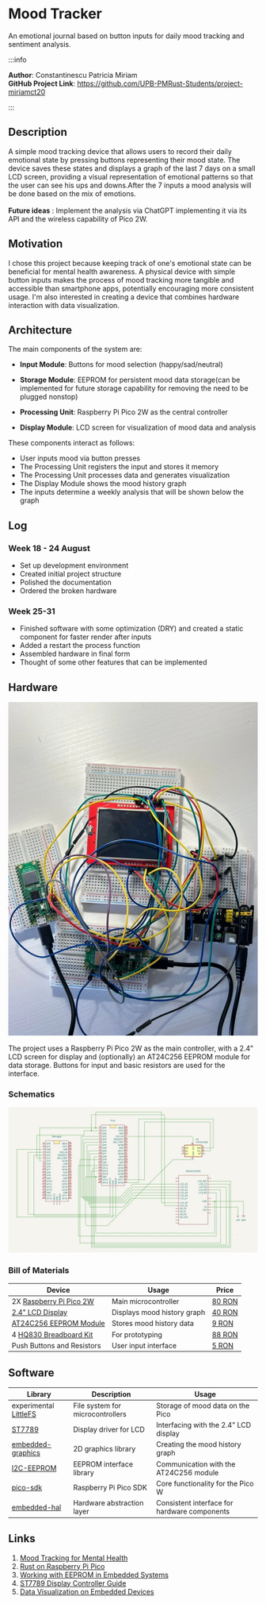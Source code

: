 # Mood Tracker


An emotional journal based on button inputs for daily mood tracking and sentiment analysis.


:::info

**Author**: Constantinescu Patricia Miriam \
**GitHub Project Link**: https://github.com/UPB-PMRust-Students/project-miriamct20

:::

## Description
A simple mood tracking device that allows users to record their daily emotional state by pressing buttons representing their mood state. The device saves these states and displays a graph of the last 7 days on a small LCD screen, providing a visual representation of emotional patterns so that the user can see his ups and downs.After the 7 inputs a mood analysis will be done based on the mix of emotions. \
\
**Future ideas** : Implement the analysis via ChatGPT implementing it via its API and the wireless capability of Pico 2W.


## Motivation
I chose this project because keeping track of one's emotional state can be beneficial for mental health awareness. A physical device with simple button inputs makes the process of mood tracking more tangible and accessible than smartphone apps, potentially encouraging more consistent usage. I'm also interested in creating a device that combines hardware interaction with data visualization.

## Architecture
The main components of the system are:
- **Input Module**: Buttons for mood selection (happy/sad/neutral)

- **Storage Module**: EEPROM for persistent mood data storage(can be implemented for future storage capability for removing the need to be plugged nonstop)
- **Processing Unit**: Raspberry Pi Pico 2W as the central controller
- **Display Module**: LCD screen for visualization of mood data and analysis


These components interact as follows:
- User inputs mood via button presses
- The Processing Unit registers the input and stores it memory
- The Processing Unit processes data and generates visualization
- The Display Module shows the mood history graph
- The inputs determine a weekly analysis that will be shown below the graph

## Log

### Week 18 - 24 August
- Set up development environment
- Created initial project structure
- Polished the documentation
- Ordered the broken hardware
### Week 25-31 
- Finished software with some optimization (DRY) and created a static component for faster render after inputs
- Added a restart the process function
- Assembled hardware in final form
- Thought of some other features that can be implemented
  
## Hardware

![Hardware](Hardware.webp)

The project uses a Raspberry Pi Pico 2W as the main controller, with a 2.4" LCD screen for display and (optionally) an AT24C256 EEPROM module for data storage. Buttons for input and basic resistors are used for the interface.

### Schematics

![HardwareSchematics](KiCadScheme.svg)

### Bill of Materials
| Device | Usage | Price |
|--------|--------|-------|
|2X [Raspberry Pi Pico 2W](https://www.raspberrypi.com/documentation/microcontrollers/raspberry-pi-pico.html) | Main microcontroller | [80 RON](https://www.optimusdigital.ro/en/raspberry-pi-boards/12394-raspberry-pi-pico-w.html) |
| [2.4" LCD Display](https://www.adafruit.com/product/2478) | Displays mood history graph | [40 RON](https://www.optimusdigital.ro/en/displays/lcd-displays) |
| [AT24C256 EEPROM Module](https://www.microchip.com/wwwproducts/en/AT24C256) | Stores mood history data | [9 RON](https://www.optimusdigital.ro/en/storage-modules) |
| 4 [HQ830 Breadboard Kit](https://www.optimusdigital.ro/en/breadboards/hq830-breadboard-kit) | For prototyping | [88 RON](https://www.optimusdigital.ro/en/breadboards/hq830-breadboard-kit) |
| Push Buttons and Resistors | User input interface | [5 RON](https://www.optimusdigital.ro/en/buttons-and-switches) |

## Software
| Library | Description | Usage |
|---------|-------------|-------|
| experimental [LittleFS](https://github.com/littlefs-project/littlefs) | File system for microcontrollers | Storage of mood data on the Pico |
| [ST7789](https://github.com/almindor/st7789) | Display driver for LCD | Interfacing with the 2.4" LCD display |
| [embedded-graphics](https://github.com/embedded-graphics/embedded-graphics) | 2D graphics library | Creating the mood history graph |
| [I2C-EEPROM](https://github.com/arduino-libraries/Arduino_EEPROM) | EEPROM interface library | Communication with the AT24C256 module |
| [pico-sdk](https://github.com/raspberrypi/pico-sdk) | Raspberry Pi Pico SDK | Core functionality for the Pico W |
| [embedded-hal](https://github.com/rust-embedded/embedded-hal) | Hardware abstraction layer | Consistent interface for hardware components |

## Links
1. [Mood Tracking for Mental Health](https://www.verywellmind.com/mood-tracking-4171656)
2. [Rust on Raspberry Pi Pico](https://github.com/rp-rs/rp-hal)
3. [Working with EEPROM in Embedded Systems](https://www.embedded.com/working-with-eeprom-in-embedded-systems/)
4. [ST7789 Display Controller Guide](https://cdn-shop.adafruit.com/datasheets/ST7789V.pdf)
5. [Data Visualization on Embedded Devices](https://www.embedded.com/data-visualization-techniques-for-embedded-systems/)
